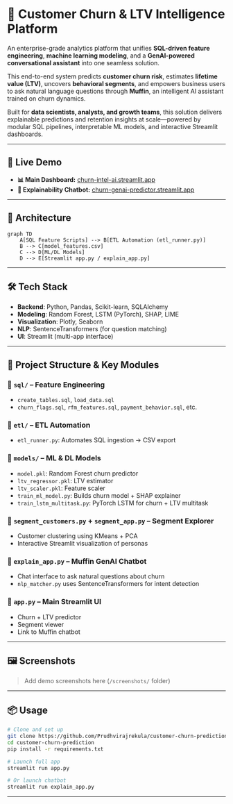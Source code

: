 # 🧠 Customer Churn & LTV Intelligence Platform

An enterprise-grade analytics platform that unifies **SQL-driven feature engineering**, **machine learning modeling**, and a **GenAI-powered conversational assistant** into one seamless solution.

This end-to-end system predicts **customer churn risk**, estimates **lifetime value (LTV)**, uncovers **behavioral segments**, and empowers business users to ask natural language questions through **Muffin**, an intelligent AI assistant trained on churn dynamics.

Built for **data scientists, analysts, and growth teams**, this solution delivers explainable predictions and retention insights at scale—powered by modular SQL pipelines, interpretable ML models, and interactive Streamlit dashboards.

---

## 🚀 Live Demo

- **📊 Main Dashboard:** [churn-intel-ai.streamlit.app](https://churn-intel-ai.streamlit.app/)
- **💬 Explainability Chatbot:** [churn-genai-predictor.streamlit.app](https://churn-genai-predictor.streamlit.app/)

---

## 🧱 Architecture

```mermaid
graph TD
    A[SQL Feature Scripts] --> B[ETL Automation (etl_runner.py)]
    B --> C[model_features.csv]
    C --> D[ML/DL Models]
    D --> E[Streamlit app.py / explain_app.py]
```

---

## 🛠 Tech Stack

- **Backend**: Python, Pandas, Scikit-learn, SQLAlchemy
- **Modeling**: Random Forest, LSTM (PyTorch), SHAP, LIME
- **Visualization**: Plotly, Seaborn
- **NLP**: SentenceTransformers (for question matching)
- **UI**: Streamlit (multi-app interface)

---

## 📂 Project Structure & Key Modules

### 🔹 `sql/` – Feature Engineering

- `create_tables.sql`, `load_data.sql`
- `churn_flags.sql`, `rfm_features.sql`, `payment_behavior.sql`, etc.

### 🔹 `etl/` – ETL Automation

- `etl_runner.py`: Automates SQL ingestion → CSV export

### 🔹 `models/` – ML & DL Models

- `model.pkl`: Random Forest churn predictor
- `ltv_regressor.pkl`: LTV estimator
- `ltv_scaler.pkl`: Feature scaler
- `train_ml_model.py`: Builds churn model + SHAP explainer
- `train_lstm_multitask.py`: PyTorch LSTM for churn + LTV multitask

### 🔹 `segment_customers.py` + `segment_app.py` – Segment Explorer

- Customer clustering using KMeans + PCA
- Interactive Streamlit visualization of personas

### 🔹 `explain_app.py` – Muffin GenAI Chatbot

- Chat interface to ask natural questions about churn
- `nlp_matcher.py` uses SentenceTransformers for intent detection

### 🔹 `app.py` – Main Streamlit UI

- Churn + LTV predictor
- Segment viewer
- Link to Muffin chatbot

---

## 🖼 Screenshots

> Add demo screenshots here (`/screenshots/` folder)

---

## 📦 Usage

```bash
# Clone and set up
git clone https://github.com/Prudhvirajrekula/customer-churn-prediction
cd customer-churn-prediction
pip install -r requirements.txt

# Launch full app
streamlit run app.py

# Or launch chatbot
streamlit run explain_app.py
```

---

